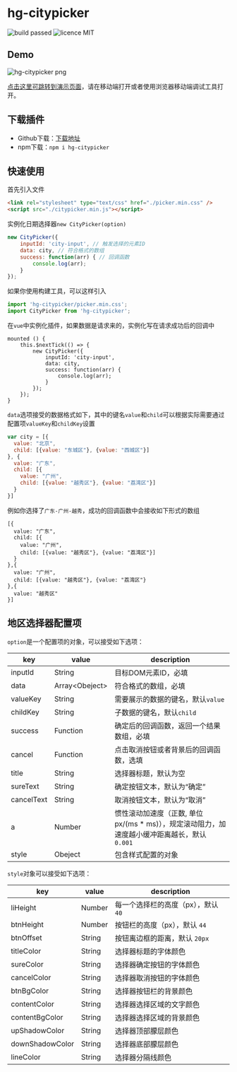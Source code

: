 # hg-citypicker
![build passed](https://img.shields.io/badge/build-passed-brightgreen.svg)
![licence MIT](https://img.shields.io/badge/licence-MIT-orange.svg)
## Demo
![hg-citypicker png](http://olislpb6q.bkt.clouddn.com/hg-citypicker2.png)

[点击这里可跳转到演示页面](https://hamger.github.io/demo/citypicker/citypicker.html)，请在移动端打开或者使用浏览器移动端调试工具打开。
## 下载插件
* Github下载：[下载地址](https://github.com/hamger/hg-citypicker)
* npm下载：`npm i hg-citypicker`
## 快速使用
首先引入文件
```html
<link rel="stylesheet" type="text/css" href="./picker.min.css" />
<script src="./citypicker.min.js"></script>
```
实例化日期选择器`new CityPicker(option)`
```js
new CityPicker({
    inputId: 'city-input', // 触发选择的元素ID
    data: city, // 符合格式的数组
    success: function(arr) { // 回调函数
        console.log(arr);
    }
});
```

如果你使用构建工具，可以这样引入
```js
import 'hg-citypicker/picker.min.css';
import CityPicker from 'hg-citypicker';
```
在`vue`中实例化插件，如果数据是请求来的，实例化写在请求成功后的回调中
```
mounted () {
    this.$nextTick(() => {
        new CityPicker({
            inputId: 'city-input',
            data: city,
            success: function(arr) {
                console.log(arr);
            }
        });
    });
}
```
`data`选项接受的数据格式如下，其中的键名`value`和`child`可以根据实际需要通过配置项`valueKey`和`childKey`设置
```js
var city = [{
  value: "北京",
  child: [{value: "东城区"}, {value: "西城区"}]
}, {
  value: "广东",
  child: [{
    value: "广州",
    child: [{value: "越秀区"}, {value: "荔湾区"}]
  }
}]
```
例如你选择了`广东-广州-越秀`，成功的回调函数中会接收如下形式的数组
```
[{
  value: "广东",
  child: [{
    value: "广州",
    child: [{value: "越秀区"}, {value: "荔湾区"}]
  }
},{
  value: "广州",
  child: [{value: "越秀区"}, {value: "荔湾区"}
},{
  value: "越秀区"
}]
```
## 地区选择器配置项
`option`是一个配置项的对象，可以接受如下选项：

key | value | description
--------|------|-----
inputId | String | 目标DOM元素ID，必填
data | Array\<Obeject\> | 符合格式的数组，必填
valueKey | String | 需要展示的数据的键名，默认`value`
childKey | String | 子数据的键名，默认`child`
success | Function  |  确定后的回调函数，返回一个结果数组，必填
cancel | Function  |  点击取消按钮或者背景后的回调函数，选填
title | String | 选择器标题，默认为空
sureText | String | 确定按钮文本，默认为“确定”
cancelText | String | 取消按钮文本，默认为“取消”
a | Number | 惯性滚动加速度（正数, 单位 px/(ms * ms)），规定滚动阻力，加速度越小缓冲距离越长，默认 `0.001`
style | Obeject | 包含样式配置的对象

`style`对象可以接受如下选项：

key | value | description
--------|------|-----
liHeight | Number | 每一个选择栏的高度（px），默认 `40`
btnHeight | Number | 按钮栏的高度（px），默认 `44`
btnOffset | String | 按钮离边框的距离，默认 `20px`
titleColor | String | 选择器标题的字体颜色
sureColor | String | 选择器确定按钮的字体颜色
cancelColor | String | 选择器取消按钮的字体颜色
btnBgColor | String | 选择器按钮栏的背景颜色
contentColor | String | 选择器选择区域的文字颜色
contentBgColor | String | 选择器选择区域的背景颜色
upShadowColor | String | 选择器顶部朦层颜色
downShadowColor | String | 选择器底部朦层颜色
lineColor | String | 选择器分隔线颜色
